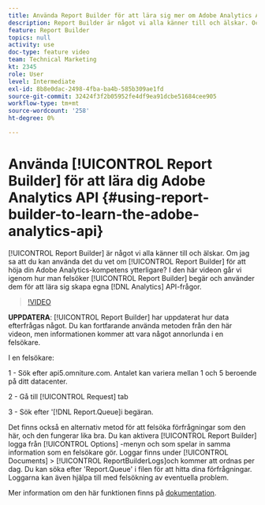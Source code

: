 ```yaml
---
title: Använda Report Builder för att lära sig mer om Adobe Analytics API
description: Report Builder är något vi alla känner till och älskar. Och om jag sa att du kan använda det du vet om Report Builder för att förbättra din Adobe Analytics kompetens ännu mer? I den här videon ska vi gå igenom hur vi tar felsökningsbegäranden från Report Builder och använder dem för att lära oss hur du skapar egna API-frågor för Analytics.
feature: Report Builder
topics: null
activity: use
doc-type: feature video
team: Technical Marketing
kt: 2345
role: User
level: Intermediate
exl-id: 8b8e0dac-2498-4fba-ba4b-585b309ae1fd
source-git-commit: 32424f3f2b05952fe4df9ea91dcbe51684cee905
workflow-type: tm+mt
source-wordcount: '258'
ht-degree: 0%

---
```


# Använda [!UICONTROL Report Builder] för att lära dig Adobe Analytics API {#using-report-builder-to-learn-the-adobe-analytics-api}

[!UICONTROL Report Builder] är något vi alla känner till och älskar. Om jag sa att du kan använda det du vet om [!UICONTROL Report Builder] för att höja din Adobe Analytics-kompetens ytterligare? I den här videon går vi igenom hur man felsöker [!UICONTROL Report Builder] begär och använder dem för att lära sig skapa egna [!DNL Analytics] API-frågor.

>[!VIDEO](https://video.tv.adobe.com/v/25442/?quality=12)

**UPPDATERA**: [!UICONTROL Report Builder] har uppdaterat hur data efterfrågas något. Du kan fortfarande använda metoden från den här videon, men informationen kommer att vara något annorlunda i en felsökare.

I en felsökare:

1 - Sök efter api5.omniture.com. Antalet kan variera mellan 1 och 5 beroende på ditt datacenter.

2 - Gå till [!UICONTROL Request] tab

3 - Sök efter &#39;[!DNL Report.Queue]i begäran.

Det finns också en alternativ metod för att felsöka förfrågningar som den här, och den fungerar lika bra. Du kan aktivera [!UICONTROL Report Builder] logga från [!UICONTROL Options] -menyn och som spelar in samma information som en felsökare gör. Loggar finns under [!UICONTROL Documents] > [!UICONTROL ReportBuilderLogs]och kommer att ordnas per dag. Du kan söka efter &#39;Report.Queue&#39; i filen för att hitta dina förfrågningar. Loggarna kan även hjälpa till med felsökning av eventuella problem.

Mer information om den här funktionen finns på [dokumentation](https://www.adobe.io/).
